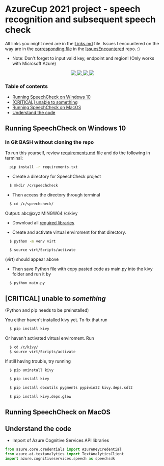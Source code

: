 # AzureCup 2021 project - speech recognition and subsequent speech check

All links you might need are in the [Links.md](https://github.com/scraptechguy/SpeechCheck/blob/main/Links.md) file. Issues I encountered on the way are in the [corresponding file](https://github.com/scraptechguy/IssuesEncoutered/blob/main/Windows/HOWTO.md) in the [IssuesEncountered](https://github.com/scraptechguy/IssuesEncoutered/) repo. :)

+ Note: Don't forget to input valid key, endpoint and region! (Only works with Microsoft Azure)

<div align="center">
  <a href="https://github.com/scraptechguy/SpeechCheck/actions">
    <img src="https://github.com/scraptechguy/SpeechCheck/actions/workflows/python-package-conda.yml/badge.svg">
  </a>
  <a href="https://github.com/scraptechguy/SpeechCheck/graphs/contributors">
    <img src="https://img.shields.io/github/contributors/scraptechguy/SpeechCheck">
  </a>
  <a href="https://github.com/scraptechguy/SpeechCheck/issues">
    <img src="https://img.shields.io/github/issues/scraptechguy/SpeechCheck">
  </a>
  <a href="https://github.com/scraptechguy/SpeechCheck/pulls">
    <img src="https://img.shields.io/github/issues-pr/scraptechguy/SpeechCheck">
  </a>
</div>

### Table of contents

+ <a href="https://github.com/scraptechguy/SpeechCheck#running-speechcheck-on-windows-10">Running SpeechCheck on Windows 10</a>
+ <a href="https://github.com/scraptechguy/SpeechCheck#critical-unable-to-something">[CRITICAL] unable to something</a>
+ <a href="https://github.com/scraptechguy/SpeechCheck#running-speechcheck-on-macos">Running SpeechCheck on MacOS</a>
+ <a href="https://github.com/scraptechguy/SpeechCheck#understand-the-code">Understand the code</a>

## Running SpeechCheck on Windows 10

### In Git BASH without cloning the repo 

To run this yourself, review <a href="https://github.com/scraptechguy/SpeechCheck/blob/main/requirements.md" target="_blank">requirements.md</a> file and do the following in terminal: 

```sh
  pip install -r requirements.txt
```

+ Create a directory for SpeechCheck project 

```sh
  $ mkdir /c/speechcheck
```

+ Then access the directory through terminal 

```sh
  $ cd /c/speechcheck/
```
Output: abc@xyz MINGW64 /c/kivy

+ Download all <a href="https://github.com/scraptechguy/SpeechCheck/blob/main/requirements.md" target="_blank">required libraries</a>.

+ Create and activate virtual enviroment for that directory.

```sh
  $ python -m venv virt

  $ source virt/Scripts/activate
```
(virt) should appear above

+ Then save Python file with copy pasted code as main.py into the kivy folder and run it by

```sh
  $ python main.py
```

## [CRITICAL] unable to *something*

(Python and pip needs to be preinstalled)

You either haven't installed kivy yet. To fix that run 

```sh
  $ pip install kivy
```

Or haven't activated virtual enviroment. Run

```sh
  $ cd /c/kivy/
  $ source virt/Scripts/activate
```

If still having trouble, try running 

```sh
  $ pip uninstall kivy

  $ pip install kivy

  $ pip install docutils pygments pypiwin32 kivy.deps.sdl2

  $ pip install kivy.deps.glew
```


## Running SpeechCheck on MacOS


## Understand the code 

+ Import of Azure Cognitive Services API libraries

```py
from azure.core.credentials import AzureKeyCredential
from azure.ai.textanalytics import TextAnalyticsClient
import azure.cognitiveservices.speech as speechsdk
```
